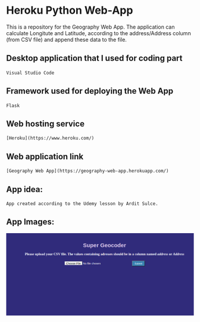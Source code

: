 # Heroku Python Web-App
This is a repository for the Geography Web App. The application can calculate Longitute and Latitude, according to the address/Address column (from CSV file) and append these data to the file.

## Desktop application that I used for coding part
```
Visual Studio Code
```

## Framework used for deploying the Web App
```
Flask
```

## Web hosting service
```
[Heroku](https://www.heroku.com/)
```

## Web application link
```
[Geography Web App](https://geography-web-app.herokuapp.com/)
```

## App idea:
```
App created according to the Udemy lesson by Ardit Sulce.
```
## App Images:
<img src="images/herokuApp.png" />
